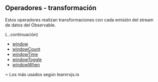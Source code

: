 ## Operadores - transformación

Estos operadores realizan transformaciones con cada emisión del stream de datos del Observable.

(...continuación)
- [window](https://www.learnrxjs.io/learn-rxjs/operators/transformation/window)
- [windowCount](https://www.learnrxjs.io/learn-rxjs/operators/transformation/windowcount)
- [windowTime](https://www.learnrxjs.io/learn-rxjs/operators/transformation/windowtime)
- [windowToggle](https://www.learnrxjs.io/learn-rxjs/operators/transformation/windowtoggle)
- [windowWhen](https://www.learnrxjs.io/learn-rxjs/operators/transformation/windowwhen)

⭐ Los más usados según learnrxjs.io
